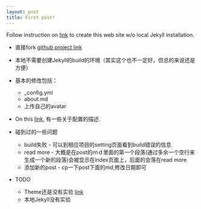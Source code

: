 ```yaml
---
layout: post
title: First post!
---
```


Follow instruction on [link](https://www.smashingmagazine.com/2014/08/build-blog-jekyll-github-pages/) to create this web site w/o local Jekyll installation.

* 直接fork [github project link](https://github.com/barryclark/jekyll-now)
* 本地不需要创建Jekyll的build的环境（其实这个也不一定好，但总的来说还是方便）
* 基本的修改包括：
  *  _config.yml
  * about.md
  * 上传自己的avatar
* On this [link](https://programminghistorian.org/lessons/building-static-sites-with-jekyll-github-pages), 有一些关于配置的描述.
* 碰到过的一些问题
  * build失败 - 可以到相应项目的setting页面看到build错误的信息
  * read more - 大概是在post的ｍｄ里面的第一个段落(通过多余一个空行来生成一个新的段落)会被显示在index页面上，后面的会落在read more
  * 添加新的post - cp一下post下面的md,修改日期即可


* TODO
  * Theme还是没有实验 [link](https://help.github.com/articles/creating-a-github-pages-site-with-the-jekyll-theme-chooser/)
  * 本地Jekyll没有实验
